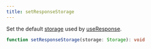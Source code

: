 ```yaml
---
title: setResponseStorage
---
```


Set the default [storage](storage.md) used by [useResponse](use-response.md).

```typescript
function setResponseStorage(storage: Storage): void
```
